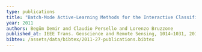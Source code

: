 ```yaml
---
type: publications
title: "Batch-Mode Active-Learning Methods for the Interactive Classification of Remote Sensing Images"
year: 2011
authors: Begüm Demir and Claudio Persello and Lorenzo Bruzzone
published_at: IEEE Trans. Geoscience and Remote Sensing, 1014–1031, 2011
bibtex: /assets/data/bibtex/2011-27-publications.bibtex 
---
```

